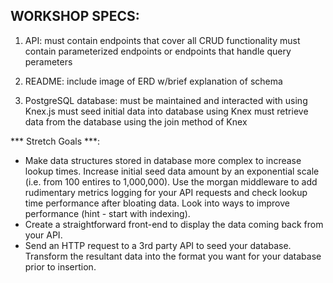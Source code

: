 WORKSHOP SPECS:
--------------

1. API:
must contain endpoints that cover all CRUD functionality
must contain parameterized endpoints or endpoints that handle query perameters

2. README:
include image of ERD w/brief explanation of schema

3. PostgreSQL database:
must be maintained and interacted with using Knex.js
must seed initial data into database using Knex
must retrieve data from the database using the join method of Knex

*** Stretch Goals ***:
- Make data structures stored in database more complex to increase lookup times. Increase initial seed data amount by an exponential scale (i.e. from 100 entires to 1,000,000). Use the morgan  middleware to add rudimentary metrics logging for your API requests and check lookup time performance after bloating data. Look into ways to improve performance (hint - start with indexing).
- Create a straightforward front-end to display the data coming back from your API.
- Send an HTTP request to a 3rd party API to seed your database. Transform the resultant data into the format you want for your database prior to insertion.

